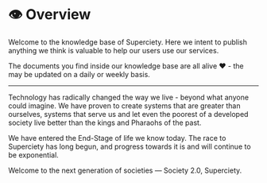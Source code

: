 # 👁 Overview

Welcome to the knowledge base of Superciety. Here we intent to publish anything we think is valuable to help our users use our services.

The documents you find inside our knowledge base are all alive ❤️ - the may be updated on a daily or weekly basis.

---

Technology has radically changed the way we live - beyond what anyone could imagine. We have proven to create systems that are greater than ourselves, systems that serve us and let even the poorest of a developed society live better than the kings and Pharaohs of the past.

We have entered the End-Stage of life we know today. The race to Superciety has long begun, and progress towards it is and will continue to be exponential.

Welcome to the next generation of societies — Society 2.0, Superciety.
